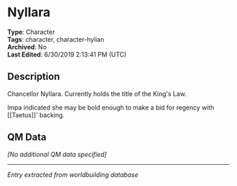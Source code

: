 # Nyllara

**Type**: Character  
**Tags**: character, character-hylian  
**Archived**: No  
**Last Edited**: 6/30/2019 2:13:41 PM (UTC)

## Description
Chancellor Nyllara. Currently holds the title of the King's Law.

Impa indicated she may be bold enough to make a bid for regency with [[Taetus]]' backing.

## QM Data
*[No additional QM data specified]*

---
*Entry extracted from worldbuilding database*
